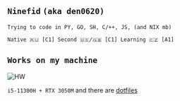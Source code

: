 ## `Ninefid` `(aka den0620)`

`Trying to code in PY, GO, SH, C/++, JS, (and NIX mb)`

`Native 🇷🇺 [C1] Second 🇺🇸/🇬🇧 [C1] Learning 🇨🇿 [A1]`

## `Works on my machine`
![HW](https://img.shields.io/badge/Endeavouros-ASUS_Vivobook_PRO_14X_OLED-0078D6?style=for-the-badge&logo=arch-linux&logoColor=white)

`i5-11300H + RTX 3050M` and there are [dotfiles](https://github.com/den0620/dotfiles)
